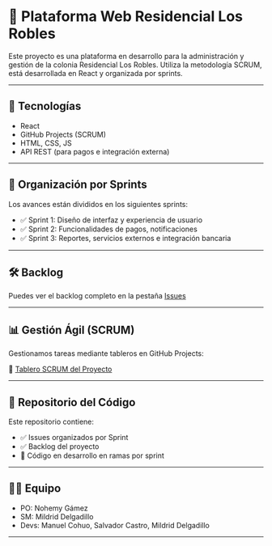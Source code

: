 # 🏡 Plataforma Web Residencial Los Robles

Este proyecto es una plataforma en desarrollo para la administración y gestión de la colonia Residencial Los Robles. Utiliza la metodología SCRUM, está desarrollada en React y organizada por sprints.

---

## 🚀 Tecnologías

- React
- GitHub Projects (SCRUM)
- HTML, CSS, JS
- API REST (para pagos e integración externa)

---

## 📅 Organización por Sprints

Los avances están divididos en los siguientes sprints:

- ✅ Sprint 1: Diseño de interfaz y experiencia de usuario
- ✅ Sprint 2: Funcionalidades de pagos, notificaciones
- ✅ Sprint 3: Reportes, servicios externos e integración bancaria

---

## 🛠️ Backlog

Puedes ver el backlog completo en la pestaña [Issues](https://github.com/Mildrid-Delgadillo/backlog_equipo_proyectoII/issues)

---

## 📊 Gestión Ágil (SCRUM)

Gestionamos tareas mediante tableros en GitHub Projects:

🔗 [Tablero SCRUM del Proyecto](https://github.com/users/Mildrid-Delgadillo/projects/1/views/1)

---

## 📂 Repositorio del Código

Este repositorio contiene:
- ✅ Issues organizados por Sprint
- ✅ Backlog del proyecto
- 🚧 Código en desarrollo en ramas por sprint

---

## 👩‍💻 Equipo

- PO: Nohemy Gámez
- SM: Mildrid Delgadillo
- Devs: Manuel Cohuo, Salvador Castro, Mildrid Delgadillo

---
